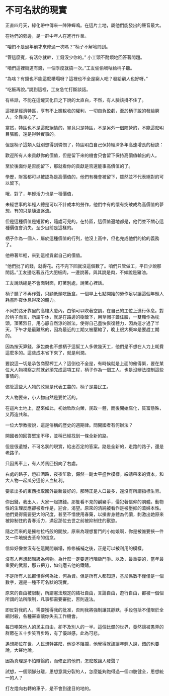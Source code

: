 # 不可名狀的現實

正直四月天，綠化帶中傳來一陣陣蟬鳴。在這片土地，屬他們能發出的聲音最大。

在牠們的旁邊，是一群中年人在進行作業。

“咱們不是過年前才來修過一次嗎？”柄子不解地問到。

“管這麼寬，有活你就幹，工錢沒少你的。” 小工頭不耐煩地回答著問題。

“咱們這裡街道有錢，一個季度就搞一次。”工友偷偷嘀咕給柄子聽。

“為啥？有錢也不能這麼糟塌呀？這裡也不全是窮人吧？發給窮人也好呀。”

“吃飯再說。”說到這裡，工友急忙打斷談話。

有些話，不能在這罐天化日之下說的太直白，不然，有人臉該掛不住了。

這裡是經濟特區，享有不上繳稅收的權利，一切自負盈虧，至於柄子說的發給窮人，全靠良心了。

當然，特區也不是這麼絕情的，畢竟只是特區，不是另外一個陣營的，不能這麼明目張膽，還是得幹實事的。

但是柄子這類人就別想得到憐憫了，特區明白自己保持經濟多年高速增長的秘訣：

歡迎所有人來貢獻你的價值，但是留下來的機會只會留下保持高價值輸出的人。

至於後面你是否能留下，那就看你的貢獻是否還能事高價值的了。

學歷，財富都可以被認為是高價值的，他們有機會被留下，雖然並不代表絕對的可以留下。

哦，對了，年輕活力也是一種價值，

未經世事的年輕人總是可以不計成本的勞作，他們中有的懷有突破成為高價值的夢想，有的只是隨波逐流。

但是這種價值是短暫的，隨處可見的。在特區，這價值遍地都是，他們並不關心這種價值會消失，至少目前是這樣的。

柄子作為一個人，屬於這種價值的行列，他沒上高中，但也完成他們的給的義務了。

他帶著年輕，來到這裡貢獻自己的價值。

“他們批了的錢，就得花。花不完下回就沒這個數了。咱們只管做工，平日少說那閒話。”工友邊吃著五花大肥板肉，一邊說著。與其說是肉，不如說是豬油。

工友說話總是不會面對面，盯著別處，說著心裡話。

柄子聽了不再作聲，只顧低頭吃飯盒，一個早上七點開始的勞作足以讓這個年輕人耗盡昨夜休息得來的體力。

不同於路牙靠里的高樓大廈內，白領可以吹著空調，在自己的工位上進行休息。對於柄子而言，所謂午休，就是在路邊的樹蔭下，用草帽子蓋住臉，一雙鞋作為枕頭，頂著烈日，用心靜自然涼的辦法，使得自己盡快恢復體力，因為這才過了半天，下午才是最難熬的，因為最近的工期又被壓縮了，晚上很大概率是要趕工期的。

因為按天算錢，承包商也不想柄子這幫工人多做幾天工，他們是不想在人力上耗費這麼多的。這些成本省下來了，就是利潤。

要說這一切是承包商壓榨工人？這倒也不全是，有時候就是上面的催得緊，要在某位大人物視察之前就必須完成這項工程，柄子作為一個工人，也是沒辦法控制這些事情的。

儘管這些大人物的政黨是代表工農的，柄子是農民工。

大人物要來，小人物自然是要忙活的。

在這片土地上，歷來如此，初始欣欣向榮，民政一體，而後開始腐化，貧富懸殊，又再造共和。

一位大學教授說，這是俗稱的歷史的週期律。問開國者有何辦法？

開國者的回答堅定不移，並稱已經找到一條全新的路。

但是很遺憾，不可名狀的現實，給出否定的答案。路是全新的，走路的路子，還是老路子。

只因馬車上，有人將馬匹拐向了右處。

右處的路子，燈紅酒路，夜夜笙歌，儼然一副太平盛世模樣。綏靖帶來的資本，和大人物一起瓜分這份人血紅利。

要拿出多的東西換取國外最新最好的，那時正是人口最多，還沒有所謂指標生育。

你出錢，我出人，大家一起搞錢。那隻看不見的鹹豬手，侵犯著信仰的胴體。動物性的生理反應卻被看作是，迎合，渴望。原來的清純被看作是被壓抑的蕩婦本性。他們覺得需要更大的尺度，甚至不惜使用春藥，以損害身體為代價，刺激出她原來被抑制住的青春活力，滿足那位去世之前被抑制住的獸慾。

隨之而來的是摧枯拉朽般的開放，原來為理想奮鬥的小姑娘啊，你是被誰要挾一件又一件地蛻去革命的信念。

信仰好像並沒有在這期間崩塌，修修補補之後，正是可以被利用的模樣。

沒有人再想起階級為何物。為什麼一定要進行階級鬥爭。以及，最重要的，當年最重要的武器，那五把刀，如何磨去他的鐵鏽。

不是所有人民都懂得何為社，何為資。但是所有人都知道，基尼係數不僅僅是一個數字，還是一種不可名狀的現實。

原來的自由被限制，所謂憲法規定的結社自由，言論自由，遊行自由，都被一個個所謂的法所限制，凡事都需要審批，否則違法。

即反對我的人，需要獲得我的批准，否則我將強制讓其靜默，手段包括不僅限於全網封殺，各種審查讓你失去工作機會。

每日嘲笑他人的民主自由，卻不及別人的一半。這個比爛的世界，竟然讓被愚弄的群眾在五十步笑百步時，有了優越感，此為可悲。

遙想那位在世，人民想幹甚麼，他從不阻攔，他覺得就該讓年輕人說，錯的也要說，大聲地說。

因為真理是不怕辯論的，而修正的他們，怎麼敢讓人發聲？

試想，一個頭腳分離，思想意識分裂的人，怎麼能夠跑得過一個四肢健全，思想統一的人？

打左燈向右轉的車子，是不會到達目的地的。

